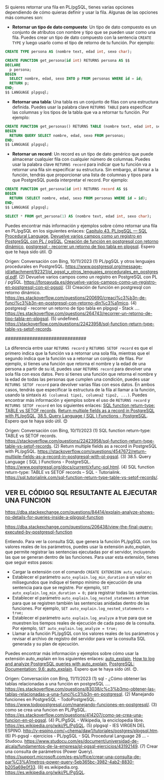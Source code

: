 Si quieres retornar una fila en PL/pgSQL, tienes varias opciones dependiendo de cómo quieras definir y usar la fila. Algunas de las opciones más comunes son:

-  **Retornar un tipo de dato compuesto**: Un tipo de dato compuesto es un conjunto de atributos con nombre y tipo que se pueden usar como una fila. Puedes crear un tipo de dato compuesto con la sentencia `CREATE TYPE` y luego usarlo como el tipo de retorno de tu función. Por ejemplo:

```sql
CREATE TYPE persona AS (nombre text, edad int, sexo char);

CREATE FUNCTION get_persona(id int) RETURNS persona AS $$
DECLARE
  p persona;
BEGIN
  SELECT nombre, edad, sexo INTO p FROM personas WHERE id = id;
  RETURN p;
END;
$$ LANGUAGE plpgsql;
```

-  **Retornar una tabla**: Una tabla es un conjunto de filas con una estructura definida. Puedes usar la palabra clave `RETURNS TABLE` para especificar las columnas y los tipos de la tabla que va a retornar tu función. Por ejemplo:

```sql
CREATE FUNCTION get_personas() RETURNS TABLE (nombre text, edad int, sexo char) AS $$
BEGIN
  RETURN QUERY SELECT nombre, edad, sexo FROM personas;
END;
$$ LANGUAGE plpgsql;
```

-  **Retornar un record**: Un record es un tipo de dato genérico que puede almacenar cualquier fila con cualquier número de columnas. Puedes usar la palabra clave `RETURNS record` para indicar que tu función va a retornar una fila sin especificar su estructura. Sin embargo, al llamar a la función, tendrás que proporcionar una lista de columnas y tipos para que PostgreSQL pueda interpretar el record. Por ejemplo:

```sql
CREATE FUNCTION get_persona(id int) RETURNS record AS $$
BEGIN
  RETURN (SELECT nombre, edad, sexo FROM personas WHERE id = id);
END;
$$ LANGUAGE plpgsql;

SELECT * FROM get_persona(1) AS (nombre text, edad int, sexo char);
```

Puedes encontrar más información y ejemplos sobre cómo retornar una fila en PL/pgSQL en los siguientes enlaces: [Capítulo 43. PL/pgSQL — SQL Procedural Language](^3^), [Devuelve varios campos como un registro en PostgreSQL con PL / pgSQL](^4^), [Creación de función en postgresql con retorno dinámico](^2^), [postgresql - recorrer un retorno de tipo tabla en plpgsql](^1^). Espero que te haya sido útil. 😊

Origen: Conversación con Bing, 10/11/2023
(1) PL/pgSQL y otros lenguajes procedurales en PostgreSQL. https://www.postgresql.org/message-id/attachment/92321/pl_pgsql_y_otros_lenguajes_procedurales_en_postgresql.pdf.
(2) Devuelve varios campos como un registro en PostgreSQL con PL / pgSQL. https://foroayuda.es/devuelve-varios-campos-como-un-registro-en-postgresql-con-pl-pgsql/.
(3) Creación de función en postgresql con retorno dinámico. https://es.stackoverflow.com/questions/200690/creaci%c3%b3n-de-funci%c3%b3n-en-postgresql-con-retorno-din%c3%a1mico.
(4) postgresql - recorrer un retorno de tipo tabla en plpgsql - Stack .... https://es.stackoverflow.com/questions/264743/recorrer-un-retorno-de-tipo-tabla-en-plpgsql.
(5) undefined. https://stackoverflow.com/questions/22423958/sql-function-return-type-table-vs-setof-records.

##############################

La diferencia entre usar `RETURNS record` y `RETURNS SETOF record` es que el primero indica que la función va a retornar una sola fila, mientras que el segundo indica que la función va a retornar un conjunto de filas. Por ejemplo, si tienes una función que retorna el nombre y la edad de una persona a partir de su id, puedes usar `RETURNS record` para devolver una sola fila con esos datos. Pero si tienes una función que retorna el nombre y la edad de todas las personas que cumplen una condición, puedes usar `RETURNS SETOF record` para devolver varias filas con esos datos. En ambos casos, tendrás que especificar la estructura de la fila al llamar a la función, usando la sintaxis `AS (columna1 tipo1, columna2 tipo2, ...)`. Puedes encontrar más información y ejemplos sobre el uso de `RETURNS record` y `RETURNS SETOF record` en los siguientes enlaces: [SQL function return-type: TABLE vs SETOF records](^2^), [Return multiple fields as a record in PostgreSQL with PL/pgSQL](^3^), [38.5. Query Language ( SQL ) Functions - PostgreSQL](^4^). Espero que te haya sido útil. 😊

Origen: Conversación con Bing, 10/11/2023
(1) SQL function return-type: TABLE vs SETOF records. https://stackoverflow.com/questions/22423958/sql-function-return-type-table-vs-setof-records.
(2) Return multiple fields as a record in PostgreSQL with PL/pgSQL. https://stackoverflow.com/questions/4547672/return-multiple-fields-as-a-record-in-postgresql-with-pl-pgsql.
(3) 38.5. Query Language ( SQL ) Functions - PostgreSQL. https://www.postgresql.org/docs/current/xfunc-sql.html.
(4) SQL function return-type: TABLE vs SETOF records – SQL - Tutorialink. https://sql.tutorialink.com/sql-function-return-type-table-vs-setof-records/.

## VER EL CÓDIGO SQL RESULTANTE AL EJECUTAR UNA FUNCION

https://dba.stackexchange.com/questions/84414/explain-analyze-shows-no-details-for-queries-inside-a-plpgsql-function

https://dba.stackexchange.com/questions/206438/view-the-final-query-executed-by-postgresql-function

Entiendo. Para ver la consulta SQL que genera la función PL/pgSQL con los valores reales de los parámetros, puedes usar la extensión auto_explain, que permite registrar las sentencias ejecutadas por el servidor, incluyendo las que se generan dentro de las funciones. Para usar esta extensión, tienes que seguir estos pasos:

-  Cargar la extensión con el comando `CREATE EXTENSION auto_explain;`
-  Establecer el parámetro `auto_explain.log_min_duration` a un valor en milisegundos que indique el tiempo mínimo de ejecución de una sentencia para que se registre. Por ejemplo, `SET auto_explain.log_min_duration = 0;` para registrar todas las sentencias.
-  Establecer el parámetro `auto_explain.log_nested_statements` a true para que se registren también las sentencias anidadas dentro de las funciones. Por ejemplo, `SET auto_explain.log_nested_statements = true;`
-  Establecer el parámetro `auto_explain.log_analyze` a true para que se muestren los tiempos reales de ejecución de cada paso de la consulta. Por ejemplo, `SET auto_explain.log_analyze = true;`
-  Llamar a la función PL/pgSQL con los valores reales de los parámetros y revisar el archivo de registro del servidor para ver la consulta SQL generada y su plan de ejecución.

Puedes encontrar más información y ejemplos sobre cómo usar la extensión auto_explain en los siguientes enlaces: [auto_explain](^1^), [How to log and analyze PostgreSQL queries with auto_explain](^2^), [PostgreSQL: Documentation: 9.6: auto_explain](^3^). Espero que te haya sido útil. 😊.

Origen: Conversación con Bing, 11/11/2023
(1) sql - ¿Cómo obtener las tablas relacionadas a una función en postgreSQL .... https://es.stackoverflow.com/questions/83038/c%c3%b3mo-obtener-las-tablas-relacionadas-a-una-funci%c3%b3n-en-postgresql.
(2) Manejando funciones en PostgreSQL - TodoPostgreSQL. https://www.todopostgresql.com/manejando-funciones-en-postgresql/.
(3) como se crea una funcion en PL/PgSQL. https://es.stackoverflow.com/questions/414207/como-se-crea-una-funcion-en-pl-pgsql.
(4) PL/PgSQL - Wikipedia, la enciclopedia libre. https://es.wikipedia.org/wiki/PL/PgSQL.
(5) plpgsql - IES VIRGEN DEL ESPINO. http://v-espino.com/~chema/daw1/tutoriales/postgres/plpgsql.htm.
(6) Pl-pgsql - ejercicios - PL/pgSQL - SQL Procedural Language 28 ... - Studocu. https://www.studocu.com/es/document/universidad-de-alcala/fundamentos-de-la-empresa/pl-pgsql-ejercicios/43192149.
(7) Crear una consulta de parámetros (Power Query). https://support.microsoft.com/es-es/office/crear-una-consulta-de-par%C3%A1metros-power-query-5eb365bc-3982-4ab2-8830-b205a69e0f33.
(8) es.wikipedia.org. https://es.wikipedia.org/wiki/PL/PgSQL.
